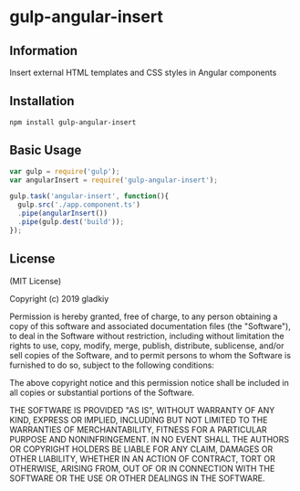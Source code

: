 # gulp-angular-insert

## Information

Insert external HTML templates and CSS styles in Angular components

## Installation

```
npm install gulp-angular-insert
```

## Basic Usage

```js
var gulp = require('gulp');
var angularInsert = require('gulp-angular-insert');

gulp.task('angular-insert', function(){
  gulp.src('./app.component.ts')
  .pipe(angularInsert())
  .pipe(gulp.dest('build'));
});
```

## License

(MIT License)

Copyright (c) 2019 gladkiy

Permission is hereby granted, free of charge, to any person obtaining a copy of this software and associated documentation files (the "Software"), to deal in the Software without restriction, including without limitation the rights to use, copy, modify, merge, publish, distribute, sublicense, and/or sell copies of the Software, and to permit persons to whom the Software is furnished to do so, subject to the following conditions:

The above copyright notice and this permission notice shall be included in all copies or substantial portions of the Software.

THE SOFTWARE IS PROVIDED "AS IS", WITHOUT WARRANTY OF ANY KIND, EXPRESS OR IMPLIED, INCLUDING BUT NOT LIMITED TO THE WARRANTIES OF MERCHANTABILITY, FITNESS FOR A PARTICULAR PURPOSE AND NONINFRINGEMENT. IN NO EVENT SHALL THE AUTHORS OR COPYRIGHT HOLDERS BE LIABLE FOR ANY CLAIM, DAMAGES OR OTHER LIABILITY, WHETHER IN AN ACTION OF CONTRACT, TORT OR OTHERWISE, ARISING FROM, OUT OF OR IN CONNECTION WITH THE SOFTWARE OR THE USE OR OTHER DEALINGS IN THE SOFTWARE.
